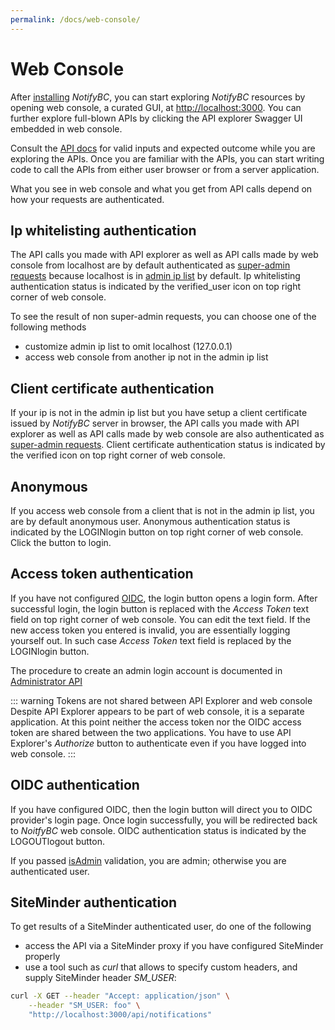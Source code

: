 ```yaml
---
permalink: /docs/web-console/
---
```


# Web Console

After [installing](../installation/) _NotifyBC_, you can start exploring _NotifyBC_ resources by opening web console, a curated GUI, at [http://localhost:3000](http://localhost:3000). You can further explore full-blown APIs by clicking the API explorer Swagger UI embedded in web console.

Consult the [API docs](../api-overview/) for valid inputs and expected outcome while you are exploring the APIs. Once you are familiar with the APIs, you can start writing code to call the APIs from either user browser or from a server application.

What you see in web console and what you get from API calls depend on how your requests are authenticated.

## Ip whitelisting authentication

The API calls you made with API explorer as well as API calls made by web console from localhost are by default authenticated as [super-admin requests](../overview/#architecture) because localhost is in [admin ip list](../config-adminIpList/) by default. Ip whitelisting authentication status is indicated by the <span class="material-icons">verified_user</span>
icon on top right corner of web console.

To see the result of non super-admin requests, you can choose one of the following methods

- customize admin ip list to omit localhost (127.0.0.1)
- access web console from another ip not in the admin ip list

## Client certificate authentication

If your ip is not in the admin ip list but you have setup a client certificate issued by _NotifyBC_ server in browser, the API calls you made with API explorer as well as API calls made by web console are also authenticated as [super-admin requests](../overview/#architecture). Client certificate authentication status is indicated by the <span class="material-icons">verified</span>
icon on top right corner of web console.

## Anonymous

If you access web console from a client that is not in the admin ip list, you are by default anonymous user. Anonymous authentication status is indicated by the LOGIN<span class="material-icons">login</span> button on top right corner of web console. Click the button to login.

## Access token authentication

If you have not configured [OIDC](../config/oidc.md), the login button opens a login form. After successful login, the login button is replaced with the _Access Token_ text field on top right corner of web console. You can edit the text field. If the new access token you entered is invalid, you are essentially logging yourself out. In such case _Access Token_ text field is replaced by the LOGIN<span class="material-icons">login</span> button.

The procedure to create an admin login account is documented in [Administrator API](../api/administrator.md)

::: warning Tokens are not shared between API Explorer and web console
Despite API Explorer appears to be part of web console, it is a separate application. At this point neither the access token nor the OIDC access token are shared between the two applications. You have to use API Explorer's _Authorize_ button to authenticate even if you have logged into web console.
:::

## OIDC authentication

If you have configured OIDC, then the login button will direct you to OIDC provider's login page. Once login successfully, you will be redirected back to _NoitfyBC_ web console. OIDC authentication status is indicated by the LOGOUT<span class="material-icons">logout</span> button.

If you passed [isAdmin](../config/oidc.md) validation, you are admin; otherwise you are authenticated user.

## SiteMinder authentication

To get results of a SiteMinder authenticated user, do one of the following

- access the API via a SiteMinder proxy if you have configured SiteMinder properly
- use a tool such as _curl_ that allows to specify custom headers, and supply SiteMinder header _SM_USER_:

```sh
curl -X GET --header "Accept: application/json" \
    --header "SM_USER: foo" \
    "http://localhost:3000/api/notifications"
```
